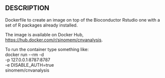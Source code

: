 ## DESCRIPTION ## 
Dockerfile to create an image on top of the Bioconductor Rstudio one 
with a set of R packages already installed. 

The image is available on Docker Hub, <https://hub.docker.com/r/sinomem/cnvanalysis>. 

To run the container type something like:   
docker run --rm -d \
  -p 127.0.0.1:8787:8787 \
  -e DISABLE_AUTH=true \
  sinomem/cnvanalysis

